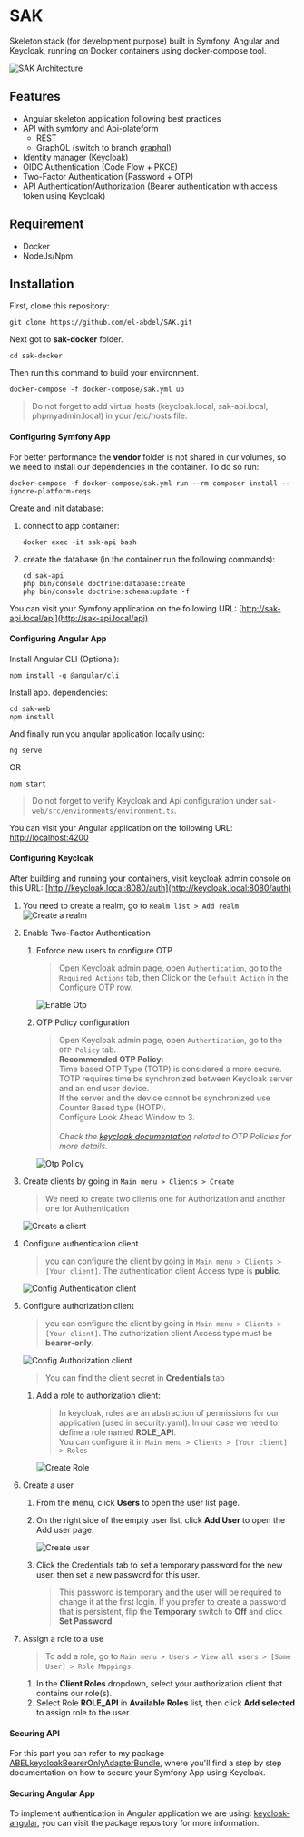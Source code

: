 # SAK

Skeleton stack (for development purpose) built in Symfony, Angular and Keycloak, running on Docker containers using docker-compose tool.


![SAK Architecture](./docs/screenshots/sak-architecture.png)

## Features
- Angular skeleton application following best practices
- API with symfony and Api-plateform
    - REST
    - GraphQL (switch to branch [graphql](https://github.com/el-abdel/SAK/tree/graphql))
- Identity manager (Keycloak)
- OIDC Authentication (Code Flow + PKCE)
- Two-Factor Authentication (Password + OTP)
- API Authentication/Authorization (Bearer authentication with access token using Keycloak)

## Requirement

- Docker
- NodeJs/Npm

## Installation

First, clone this repository:

```
git clone https://github.com/el-abdel/SAK.git
```

Next got to **sak-docker** folder.

```
cd sak-docker
```

Then run this command to build your environment.

```
docker-compose -f docker-compose/sak.yml up
```

> Do not forget to add virtual hosts (keycloak.local, sak-api.local, phpmyadmin.local) in your /etc/hosts file.

#### Configuring Symfony App

For better performance the **vendor** folder is not shared in our volumes, so we need to install our dependencies in the container. To do so run:

```
docker-compose -f docker-compose/sak.yml run --rm composer install --ignore-platform-reqs
```
Create and init database:

1. connect to app container:
    ```
    docker exec -it sak-api bash
    ```

2. create the database (in the container run the following commands):
    ```
    cd sak-api
    php bin/console doctrine:database:create
    php bin/console doctrine:schema:update -f
    ```


You can visit your Symfony application on the following URL: [http://sak-api.local/api](http://sak-api.local/api) 

#### Configuring Angular App

Install Angular CLI (Optional):

```
npm install -g @angular/cli
```

Install app. dependencies:

```
cd sak-web
npm install
```
And finally run you angular application locally using:

```
ng serve
```
OR
```
npm start
```
> Do not forget to verify Keycloak and Api configuration under `sak-web/src/environments/environment.ts`.

You can visit your Angular application on the following URL: [http://localhost:4200](http://localhost:4200)

#### Configuring Keycloak

After building and running your containers, visit keycloak admin console on this URL: [http://keycloak.local:8080/auth](http://keycloak.local:8080/auth)

1. You need to create a realm, go to ```Realm list > Add realm```
    ![Create a realm](./docs/screenshots/create-a-realm.png)

2. Enable Two-Factor Authentication
    1. Enforce new users to configure OTP
        > Open Keycloak admin page, open `Authentication`, go to the `Required Actions` tab, then Click on the `Default Action` in the Configure OTP row.

        ![Enable Otp](./docs/screenshots/enable-otp.png)

    2. OTP Policy configuration
        > Open Keycloak admin page, open `Authentication`, go to the `OTP Policy` tab. <br>
         **Recommended OTP Policy:** <br>
         Time based OTP Type (TOTP) is considered a more secure. TOTP requires time be synchronized between Keycloak server and an end user device.<br>
         If the server and the device cannot be synchronized use Counter Based type (HOTP).<br>
         Configure Look Ahead Window to 3.<br>    
         _Check the [keycloak documentation](https://www.keycloak.org/docs/latest/server_admin/index.html#otp-policies) related to OTP Policies for more details._

        ![Otp Policy](./docs/screenshots/otp-policy.png)


3. Create clients by going in ```Main menu > Clients > Create```
    > We need to create two clients one for Authorization and another one for Authentication

    ![Create a client](./docs/screenshots/create-a-client.png)

4. Configure authentication client
    > you can configure the client by going in ```Main menu > Clients > [Your client]```. The authentication client Access type is **public**.

    ![Config Authentication client](./docs/screenshots/config-authentication-client.png)

5. Configure authorization client
    > you can configure the client by going in ```Main menu > Clients > [Your client]```. The authorization client Access type must be **bearer-only**.
    
    ![Config Authorization client](./docs/screenshots/config-autorization-client.png)
    
    > You can find the client secret in **Credentials** tab

    1. Add a role to authorization client:

        > In keycloak, roles are an abstraction of permissions for our application (used in security.yaml). In our case we need to define a role named **ROLE_API**. <br>
          You can configure it in ```Main menu > Clients > [Your client] > Roles```

        ![Create Role](./docs/screenshots/create-a-role.png)

6. Create a user
    1. From the menu, click **Users** to open the user list page.

    2. On the right side of the empty user list, click **Add User** to open the Add user page.

        ![Create user](./docs/screenshots/add-user.png)

    3. Click the Credentials tab to set a temporary password for the new user. then set a new password for this user.

        > This password is temporary and the user will be required to change it at the first login. If you prefer to create a password that is persistent, flip the **Temporary** switch to **Off** and click **Set Password**.

7. Assign a role to a use
    
    > To add a role, go to ```Main menu > Users > View all users > [Some User] > Role Mappings```.

    1. In the **Client Roles** dropdown, select your authorization client that contains our role(s).
    2. Select Role **ROLE_API** in **Available Roles** list, then click **Add selected** to assign role to the user.


#### Securing API

For this part you can refer to my package [ABELkeycloakBearerOnlyAdapterBundle](https://github.com/el-abdel/ABELkeycloakBearerOnlyAdapterBundle), where you'll find a step by step documentation on how to secure your Symfony App using Keycloak.

#### Securing Angular App

To implement authentication in Angular application we are using: [keycloak-angular](https://github.com/mauriciovigolo/keycloak-angular), you can visit the package repository for more information.
